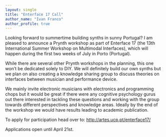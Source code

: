 ```yaml
---
layout: single
title: "Enterface 17 Call"
author_name: "Ivan Franco"
author_profile: true
---
```

Looking forward to summertime building synths in sunny Portugal? I am pleased to announce a Prynth workshop as part of Enterface 17 (the 13th International Summer Workshop on Multimodal Interfaces), which will happen during the first two weeks of July in Porto (Portugal).

While there are several other Prynth workshops in the planning, this one won’t be dedicated solely to DIY. We will definitely build our own synths but we plan on also creating a knowledge sharing group to discuss theories on interfaces between musician and performance device.

We mainly invite electronic musicians with electronics and programming chops but it would be great if there were any cognitive psychology gurus out there interested in tackling these questions and working with the group towards different perspectives and knowledge areas. Ideally by the end of the workshop we would have results leading to academic publication.

To apply for participation head over to:
http://artes.ucp.pt/enterface17/

Applications open until April 21st.

